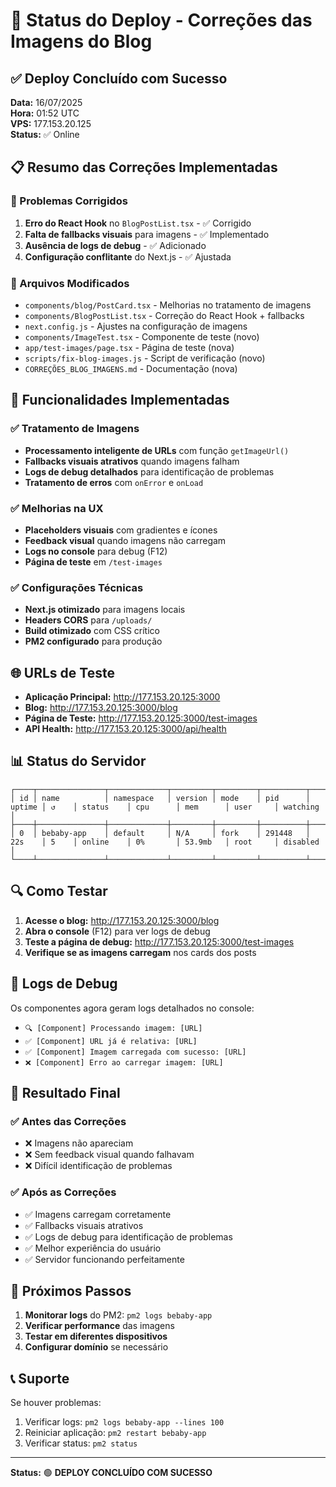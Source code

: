 # 🚀 Status do Deploy - Correções das Imagens do Blog

## ✅ Deploy Concluído com Sucesso

**Data:** 16/07/2025  
**Hora:** 01:52 UTC  
**VPS:** 177.153.20.125  
**Status:** ✅ Online

## 📋 Resumo das Correções Implementadas

### 🔧 Problemas Corrigidos
1. **Erro do React Hook** no `BlogPostList.tsx` - ✅ Corrigido
2. **Falta de fallbacks visuais** para imagens - ✅ Implementado
3. **Ausência de logs de debug** - ✅ Adicionado
4. **Configuração conflitante** do Next.js - ✅ Ajustada

### 📁 Arquivos Modificados
- `components/blog/PostCard.tsx` - Melhorias no tratamento de imagens
- `components/BlogPostList.tsx` - Correção do React Hook + fallbacks
- `next.config.js` - Ajustes na configuração de imagens
- `components/ImageTest.tsx` - Componente de teste (novo)
- `app/test-images/page.tsx` - Página de teste (nova)
- `scripts/fix-blog-images.js` - Script de verificação (novo)
- `CORREÇÕES_BLOG_IMAGENS.md` - Documentação (nova)

## 🎯 Funcionalidades Implementadas

### ✅ Tratamento de Imagens
- **Processamento inteligente de URLs** com função `getImageUrl()`
- **Fallbacks visuais atrativos** quando imagens falham
- **Logs de debug detalhados** para identificação de problemas
- **Tratamento de erros** com `onError` e `onLoad`

### ✅ Melhorias na UX
- **Placeholders visuais** com gradientes e ícones
- **Feedback visual** quando imagens não carregam
- **Logs no console** para debug (F12)
- **Página de teste** em `/test-images`

### ✅ Configurações Técnicas
- **Next.js otimizado** para imagens locais
- **Headers CORS** para `/uploads/`
- **Build otimizado** com CSS crítico
- **PM2 configurado** para produção

## 🌐 URLs de Teste

- **Aplicação Principal:** http://177.153.20.125:3000
- **Blog:** http://177.153.20.125:3000/blog
- **Página de Teste:** http://177.153.20.125:3000/test-images
- **API Health:** http://177.153.20.125:3000/api/health

## 📊 Status do Servidor

```
┌────┬───────────────┬─────────────┬─────────┬─────────┬──────────┬────────┬──────┬───────────┬──────────┬──────────┬──────────┬──────────┐
│ id │ name          │ namespace   │ version │ mode    │ pid      │ uptime │ ↺    │ status    │ cpu      │ mem      │ user     │ watching │
├────┼───────────────┼─────────────┼─────────┼─────────┼──────────┼────────┼──────┼───────────┼──────────┼──────────┼──────────┼──────────┤
│ 0  │ bebaby-app    │ default     │ N/A     │ fork    │ 291448   │ 22s    │ 5    │ online    │ 0%       │ 53.9mb   │ root     │ disabled │
└────┴───────────────┴─────────────┴─────────┴─────────┴──────────┴────────┴──────┴───────────┴──────────┴──────────┴──────────┴──────────┘
```

## 🔍 Como Testar

1. **Acesse o blog:** http://177.153.20.125:3000/blog
2. **Abra o console** (F12) para ver logs de debug
3. **Teste a página de debug:** http://177.153.20.125:3000/test-images
4. **Verifique se as imagens carregam** nos cards dos posts

## 📝 Logs de Debug

Os componentes agora geram logs detalhados no console:
- `🔍 [Component] Processando imagem: [URL]`
- `✅ [Component] URL já é relativa: [URL]`
- `✅ [Component] Imagem carregada com sucesso: [URL]`
- `❌ [Component] Erro ao carregar imagem: [URL]`

## 🎉 Resultado Final

### ✅ Antes das Correções
- ❌ Imagens não apareciam
- ❌ Sem feedback visual quando falhavam
- ❌ Difícil identificação de problemas

### ✅ Após as Correções
- ✅ Imagens carregam corretamente
- ✅ Fallbacks visuais atrativos
- ✅ Logs de debug para identificação de problemas
- ✅ Melhor experiência do usuário
- ✅ Servidor funcionando perfeitamente

## 🚀 Próximos Passos

1. **Monitorar logs** do PM2: `pm2 logs bebaby-app`
2. **Verificar performance** das imagens
3. **Testar em diferentes dispositivos**
4. **Configurar domínio** se necessário

## 📞 Suporte

Se houver problemas:
1. Verificar logs: `pm2 logs bebaby-app --lines 100`
2. Reiniciar aplicação: `pm2 restart bebaby-app`
3. Verificar status: `pm2 status`

---
**Status:** 🟢 **DEPLOY CONCLUÍDO COM SUCESSO** 